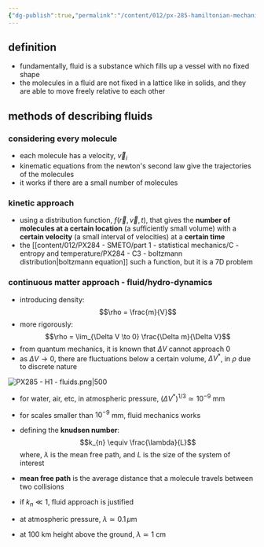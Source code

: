 ```yaml
---
{"dg-publish":true,"permalink":"/content/012/px-285-hamiltonian-mechanics-and-fluid-dynamics/term-2-fluid-dynamics/h-introduction-to-fluids/px-285-h1-fluids/","noteIcon":"1","created":"2025-01-09T14:14:03.983+00:00","updated":"2025-02-01T16:04:04.376+00:00"}
---
```


## definition
- fundamentally, fluid is a substance which fills up a vessel with no fixed shape
- the molecules in a fluid are not fixed in a lattice like in solids, and they are able to move freely relative to each other
## methods of describing fluids
### considering every molecule
- each molecule has a velocity, $\vec v_{i}$
- kinematic equations from the newton's second law give the trajectories of the molecules
- it works if there are a small number of molecules
### kinetic approach
- using a distribution function, $f(\vec r, \vec v, t)$, that gives the **number of molecules at a certain location** (a sufficiently small volume)  with a **certain velocity** (a small interval of velocities) at a **certain time**
- the [[content/012/PX284 - SMETO/part 1 - statistical mechanics/C - entropy and temperature/PX284 - C3 - boltzmann distribution\|boltzmann equation]] such a function, but it is a 7D problem
### continuous matter approach - fluid/hydro-dynamics
- introducing density:
$$\rho = \frac{m}{V}$$
- more rigorously:
$$\rho = \lim_{\Delta V \to 0} \frac{\Delta m}{\Delta V}$$
- from quantum mechanics, it is known that $\Delta V$ cannot approach 0
- as ${} \Delta V \to 0$, there are fluctuations below a certain volume, $\Delta V^{*}$, in $\rho$ due to discrete nature

![PX285 - H1 - fluids.png|500](/img/user/pics/PX285%20-%20H1%20-%20fluids.png)

- for water, air, etc, in atmospheric pressure, $(\Delta V^{*})^{1/3} \simeq 10^{-9}$ mm
- for scales smaller than $10^{-9}$ mm, fluid mechanics works

- defining the **knudsen number**:
$$k_{n} \equiv \frac{\lambda}{L}$$
	where, $\lambda$  is the mean free path, and $L$ is the size of the system of interest
- **mean free path** is the average distance that a molecule travels between two collisions

- if $k_{n}\ll 1$, fluid approach is justified 

- at atmospheric pressure, $\lambda \simeq 0.1\,\mu$m
- at $100$ km height above the ground, $\lambda \simeq 1$ cm
